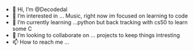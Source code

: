 - 👋 Hi, I’m @Decodedal
- 👀 I’m interested in ... Music, right now im focused on learning to code
- 🌱 I’m currently learning ...python but back tracking with cs50 to learn some C
- 💞️ I’m looking to collaborate on ... projects to keep things intresting
- 📫 How to reach me ...

<!---
Decodedal/Decodedal is a ✨ special ✨ repository because its `README.md` (this file) appears on your GitHub profile.
You can click the Preview link to take a look at your changes.
--->
